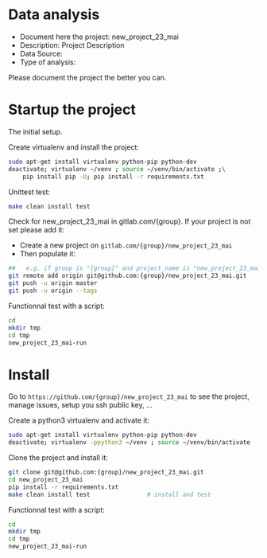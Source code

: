 # Data analysis
- Document here the project: new_project_23_mai
- Description: Project Description
- Data Source:
- Type of analysis:

Please document the project the better you can.

# Startup the project

The initial setup.

Create virtualenv and install the project:
```bash
sudo apt-get install virtualenv python-pip python-dev
deactivate; virtualenv ~/venv ; source ~/venv/bin/activate ;\
    pip install pip -U; pip install -r requirements.txt
```

Unittest test:
```bash
make clean install test
```

Check for new_project_23_mai in gitlab.com/{group}.
If your project is not set please add it:

- Create a new project on `gitlab.com/{group}/new_project_23_mai`
- Then populate it:

```bash
##   e.g. if group is "{group}" and project_name is "new_project_23_mai"
git remote add origin git@github.com:{group}/new_project_23_mai.git
git push -u origin master
git push -u origin --tags
```

Functionnal test with a script:

```bash
cd
mkdir tmp
cd tmp
new_project_23_mai-run
```

# Install

Go to `https://github.com/{group}/new_project_23_mai` to see the project, manage issues,
setup you ssh public key, ...

Create a python3 virtualenv and activate it:

```bash
sudo apt-get install virtualenv python-pip python-dev
deactivate; virtualenv -ppython3 ~/venv ; source ~/venv/bin/activate
```

Clone the project and install it:

```bash
git clone git@github.com:{group}/new_project_23_mai.git
cd new_project_23_mai
pip install -r requirements.txt
make clean install test                # install and test
```
Functionnal test with a script:

```bash
cd
mkdir tmp
cd tmp
new_project_23_mai-run
```
